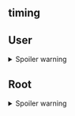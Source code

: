 timing
---

## User

<details>
  <summary>Spoiler warning</summary>
  
1. enumerate to find a php file that that has 0 bytes

2. `?img=php://filter/convert.base64-encode/resource=` to find users

3. login with <user>:<user>

4. examine how upload.php works

5. upload your malicious file and bruteforce the filename by generating the filenames simultaneously while uploading the file
  
6. Gain foothold via reverse shell
  
7. git log backup file to get password and user flag
  
</details>

## Root

<details>
  <summary>Spoiler warning</summary>
  
1. sudo -l
  
2. try to request something from your own server to see which binary it's running
  
3. modify the behavior of the binary with a config file e.g. `.binaryrc`
  
</details>
